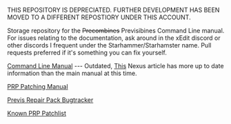 THIS REPOSITORY IS DEPRECIATED. FURTHER DEVELOPMENT HAS BEEN MOVED TO A DIFFERENT REPOSTIORY UNDER THIS ACCOUNT.

Storage repository for the ~~Precombines~~ Previsibines Command Line manual. For issues relating to the documentation, ask around in the xEdit discord or other discords I frequent under the Starhammer/Starhamster name. Pull requests preferred if it's something you can fix yourself.

[Command Line Manual](https://diskmaster.github.io/ModernPrecombines/MANUAL) --- Outdated, [This](https://www.nexusmods.com/fallout4/articles/4316) Nexus article has more up to date information than the main manual at this time.

[PRP Patching Manual](https://diskmaster.github.io/ModernPrecombines/Creating_PRP_patches_for_other_mods)

[Previs Repair Pack Bugtracker](https://diskmaster.github.io/ModernPrecombines/PRP-BUGTRACK)

[Known PRP Patchlist](https://diskmaster.github.io/ModernPrecombines/PATCHLIST)